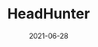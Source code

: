 ---
title: "HeadHunter"
collection: publications
permalink: /publication/2021-conflict-preemption
date: 2021-06-28
venue: 'Conflict management and Peace Science'
paperurl: '/files/pdf/research/Turning the Lights on.pdf'
link: 'https://doi.org/10.1177/07388942211015242'
code: 'https://journals.sagepub.com/doi/suppl/10.1177/07388942211015242'
github: 'https://github.com/jayrobwilliams/conflict-preemption'
citation: 'Williams, Rob. 2021. &quot;Turning the Lights on to Keep Them in the Fold: How Governments Preempt Secession Attempts.&quot; <i>Conflict management and Peace Science</i> doi:10.1177/07388942211015242'
---